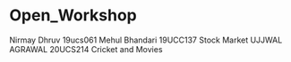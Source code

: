 # Open_Workshop
Nirmay Dhruv 19ucs061 
Mehul Bhandari 19UCC137 Stock Market
UJJWAL AGRAWAL 20UCS214 Cricket and Movies